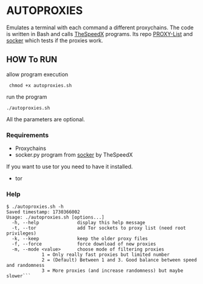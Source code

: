 # AUTOPROXIES

Emulates a terminal with each command a different proxychains. The code is written in Bash and calls [TheSpeedX](https://github.com/TheSpeedX/) programs. Its repo [PROXY-List](https://github.com/TheSpeedX/PROXY-List) and [socker](https://github.com/TheSpeedX/socker) which tests if the proxies work.

## HOW To RUN

allow program execution

``` chmod +x autoproxies.sh```

run the program

``` ./autoproxies.sh ```

All the parameters are optional.

### Requirements

 - Proxychains
 - socker.py program from [socker](https://github.com/TheSpeedX/socker) by TheSpeedX

If you want to use tor you need to have it installed.

 - tor

### Help

```
$ ./autoproxies.sh -h
Saved timestamp: 1730366002
Usage: ./autoproxies.sh [options...]
  -h, --help              display this help message
  -t, --tor               add Tor sockets to proxy list (need root privileges)
  -k, --keep              keep the older proxy files
  -f, --force             force download of new proxies
  -m, --mode <value>      choose mode of filtering proxies
             1 = Only really fast proxies but limited number
             2 = (Default) Between 1 and 3. Good balance between speed and randomness
             3 = More proxies (and increase randomness) but maybe slower```
